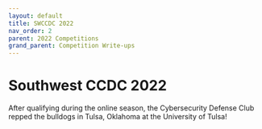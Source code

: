 ```yaml
---
layout: default
title: SWCCDC 2022
nav_order: 2
parent: 2022 Competitions
grand_parent: Competition Write-ups
---
```


# Southwest CCDC 2022

After qualifying during the online season, the Cybersecurity Defense Club repped the bulldogs in Tulsa, Oklahoma at the University of Tulsa!